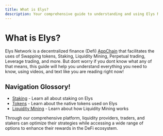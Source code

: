 ```yaml
---
title: What is Elys?
description: Your comprehensive guide to understanding and using Elys Network
---
```


# What is Elys?

Elys Network is a decentralized finance (Defi) [AppChain](en/999.concepts.md#appchain) that facilitates the uses of Swapping tokens, Staking, Liquidity Mining, Perpetual trading, Leverage trading, and more. But dont worry if you dont know what any of that means, this guide will help you understand everything you need to know, using videos, and text like you are reading right now!

## Navigation Glossory!
- [Staking](en/staking.md) - Learn all about staking on Elys
- [Tokens](en/tokens.md) - Learn about the native tokens used on Elys
- [Liquidity Mining](en/liquidity_mining) - Learn about how Liquidity Mining works

Through our comprehensive platform, liquidity providers, traders, and stakers can optimize their strategies while accessing a wide range of options to enhance their rewards in the DeFi ecosystem.
